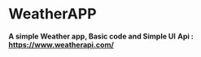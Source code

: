 # WeatherAPP

**A simple Weather app, Basic code and Simple UI**
**Api : https://www.weatherapi.com/**
